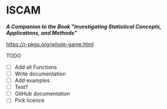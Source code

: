 ISCAM
==============
***A Companion to the Book "Investigating Statistical Concepts, Applications, and Methods"***

https://r-pkgs.org/whole-game.html

TODO
- [ ] Add all Functions
- [ ] Write documentation
- [ ] Add examples
- [ ] Test?
- [ ] GitHub documentation
- [ ] Pick licence
